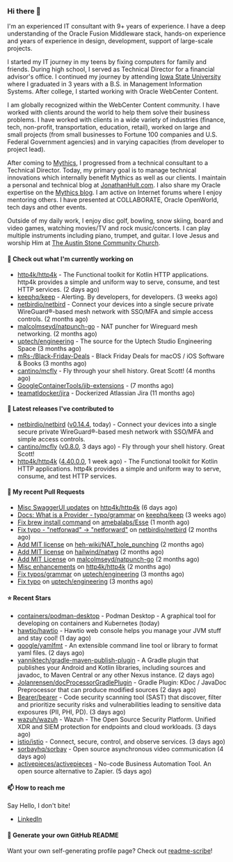 ### Hi there 👋

I'm an experienced IT consultant with 9+ years of experience. I have a deep understanding of the Oracle Fusion Middleware stack, hands-on experience and years of experience in design, development, support of large-scale projects.

I started my IT journey in my teens by fixing computers for family and friends. During high school, I served as Technical Director for a financial advisor's office. I continued my journey by attending [Iowa State University](iastate.edu) where I graduated in 3 years with a B.S. in Management Information Systems. After college, I started working with Oracle WebCenter Content.

I am globally recognized within the WebCenter Content community. I have worked with clients around the world to help them solve their business problems. I have worked with clients in a wide variety of industries (finance, tech, non-profit, transportation, education, retail), worked on large and small projects (from small businesses to Fortune 100 companies and U.S. Federal Government agencies) and in varying capacities (from developer to project lead).

After coming to [Mythics](https://www.mythics.com/), I progressed from a technical consultant to a Technical Director. Today, my primary goal is to manage technical innovations which internally benefit Mythics as well as our clients. I maintain a personal and technical blog at [JonathanHult.com](https://jonathanhult.com). I also share my Oracle expertise on the [Mythics blog](https://www.mythics.com/about/blog/). I am active on Internet forums where I enjoy mentoring others. I have presented at COLLABORATE, Oracle OpenWorld, tech days and other events.

Outside of my daily work, I enjoy disc golf, bowling, snow skiing, board and video games, watching movies/TV and rock music/concerts. I can play multiple instruments including piano, trumpet, and guitar. I love Jesus and worship Him at [The Austin Stone Community Church](https://austinstone.org/).

#### 👷 Check out what I'm currently working on

- [http4k/http4k](https://github.com/http4k/http4k) - The Functional toolkit for Kotlin HTTP applications. http4k provides a simple and uniform way to serve, consume, and test HTTP services. (2 days ago)
- [keephq/keep](https://github.com/keephq/keep) - Alerting. By developers, for developers. (3 weeks ago)
- [netbirdio/netbird](https://github.com/netbirdio/netbird) - Connect your devices into a single secure private WireGuard®-based mesh network with SSO/MFA and simple access controls. (2 months ago)
- [malcolmseyd/natpunch-go](https://github.com/malcolmseyd/natpunch-go) - NAT puncher for Wireguard mesh networking. (2 months ago)
- [uptech/engineering](https://github.com/uptech/engineering) - The source for the Uptech Studio Engineering Space (3 months ago)
- [mRs-/Black-Friday-Deals](https://github.com/mRs-/Black-Friday-Deals) - Black Friday Deals for macOS / iOS Software &amp; Books (3 months ago)
- [cantino/mcfly](https://github.com/cantino/mcfly) - Fly through your shell history. Great Scott! (4 months ago)
- [GoogleContainerTools/jib-extensions](https://github.com/GoogleContainerTools/jib-extensions) -  (7 months ago)
- [teamatldocker/jira](https://github.com/teamatldocker/jira) - Dockerized Atlassian Jira (11 months ago)

#### 🔭 Latest releases I've contributed to

- [netbirdio/netbird](https://github.com/netbirdio/netbird) ([v0.14.4](https://github.com/netbirdio/netbird/releases/tag/v0.14.4), today) - Connect your devices into a single secure private WireGuard®-based mesh network with SSO/MFA and simple access controls.
- [cantino/mcfly](https://github.com/cantino/mcfly) ([v0.8.0](https://github.com/cantino/mcfly/releases/tag/v0.8.0), 3 days ago) - Fly through your shell history. Great Scott!
- [http4k/http4k](https://github.com/http4k/http4k) ([4.40.0.0](https://github.com/http4k/http4k/releases/tag/4.40.0.0), 1 week ago) - The Functional toolkit for Kotlin HTTP applications. http4k provides a simple and uniform way to serve, consume, and test HTTP services.

#### 🔨 My recent Pull Requests

- [Misc SwaggerUI updates](https://github.com/http4k/http4k/pull/864) on [http4k/http4k](https://github.com/http4k/http4k) (6 days ago)
- [Docs: What is a Provider - typo/grammar](https://github.com/keephq/keep/pull/44) on [keephq/keep](https://github.com/keephq/keep) (3 weeks ago)
- [Fix brew install command](https://github.com/amebalabs/Esse/pull/18) on [amebalabs/Esse](https://github.com/amebalabs/Esse) (1 month ago)
- [Fix typo - &#34;netforwad&#34; -&gt; &#34;netforward&#34;](https://github.com/netbirdio/netbird/pull/647) on [netbirdio/netbird](https://github.com/netbirdio/netbird) (2 months ago)
- [Add MIT license](https://github.com/heh-wiki/NAT_hole_punching/pull/3) on [heh-wiki/NAT_hole_punching](https://github.com/heh-wiki/NAT_hole_punching) (2 months ago)
- [Add MIT license](https://github.com/hailwind/natwg/pull/1) on [hailwind/natwg](https://github.com/hailwind/natwg) (2 months ago)
- [Add MIT License](https://github.com/malcolmseyd/natpunch-go/pull/10) on [malcolmseyd/natpunch-go](https://github.com/malcolmseyd/natpunch-go) (2 months ago)
- [Misc enhancements](https://github.com/http4k/http4k/pull/836) on [http4k/http4k](https://github.com/http4k/http4k) (2 months ago)
- [Fix typos/grammar](https://github.com/uptech/engineering/pull/15) on [uptech/engineering](https://github.com/uptech/engineering) (3 months ago)
- [Fix typo](https://github.com/uptech/engineering/pull/14) on [uptech/engineering](https://github.com/uptech/engineering) (3 months ago)

#### ⭐ Recent Stars

- [containers/podman-desktop](https://github.com/containers/podman-desktop) - Podman Desktop - A graphical tool for developing on containers and Kubernetes (today)
- [hawtio/hawtio](https://github.com/hawtio/hawtio) - Hawtio web console helps you manage your JVM stuff and stay cool! (1 day ago)
- [google/yamlfmt](https://github.com/google/yamlfmt) - An extensible command line tool or library to format yaml files. (2 days ago)
- [vanniktech/gradle-maven-publish-plugin](https://github.com/vanniktech/gradle-maven-publish-plugin) - A Gradle plugin that publishes your Android and Kotlin libraries, including sources and javadoc,  to Maven Central or any other Nexus instance. (2 days ago)
- [Jolanrensen/docProcessorGradlePlugin](https://github.com/Jolanrensen/docProcessorGradlePlugin) - Gradle Plugin: KDoc / JavaDoc Preprocessor that can produce modified sources (2 days ago)
- [Bearer/bearer](https://github.com/Bearer/bearer) - Code security scanning tool (SAST) that discover, filter and prioritize security risks and vulnerabilities leading to sensitive data exposures (PII, PHI, PD). (3 days ago)
- [wazuh/wazuh](https://github.com/wazuh/wazuh) - Wazuh - The Open Source Security Platform. Unified XDR and SIEM protection for endpoints and cloud workloads. (3 days ago)
- [istio/istio](https://github.com/istio/istio) - Connect, secure, control, and observe services. (3 days ago)
- [sorbayhq/sorbay](https://github.com/sorbayhq/sorbay) - Open source asynchronous video communication (4 days ago)
- [activepieces/activepieces](https://github.com/activepieces/activepieces) - No-code Business Automation Tool. An open source alternative to Zapier. (5 days ago)

#### 📫 How to reach me

Say Hello, I don't bite!

- [LinkedIn](https://www.linkedin.com/in/jonathanhult)

#### 📖 Generate your own GitHub README

Want your own self-generating profile page? Check out [readme-scribe](https://github.com/muesli/readme-scribe)!
